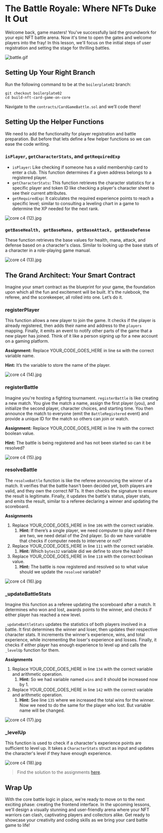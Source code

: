 # The Battle Royale: Where NFTs Duke It Out

Welcome back, game masters! You've successfully laid the groundwork for your epic NFT battle arena. Now it's time to open the gates and welcome players into the fray! In this lesson, we'll focus on the initial steps of user registration and setting the stage for thrilling battles.

![battle.gif](https://github.com/0xmetaschool/Learning-Projects/blob/main/assests_for_all/Battle%20Royale%20-%20core%20C4/2.%20Building%20the%20Battle%20Smart%20Contract/2%20The%20Battle%20Royale%20Where%20NFTs%20Duke%20It%20Out/battle.gif?raw=true)

## Setting Up Your Right Branch

Run the following command to be at the `boilerplate02` branch:

```
git checkout boilerplate02
cd build-nft-card-game-on-core
```

Navigate to the `contracts/CardGameBattle.sol` and we’ll code there!

## Setting Up the Helper Functions

We need to add the functionality for player registration and battle preparation. But before that lets define a few helper functions so we can ease the code writing.

### `isPlayer`, `getCharacterStats`, and `getRequiredExp`

- `isPlayer`**:** Like checking if someone has a valid membership card to enter a club. This function determines if a given address belongs to a registered player.
- `getCharacterStats`**:** This function retrieves the character statistics for a specific player and token ID like checking a player's character sheet to see their current attributes.
- `getRequiredExp`**:** It calculates the required experience points to reach a specific level; similar to consulting a leveling chart in a game to determine the XP needed for the next rank.

![core c4 (12).jpg](https://github.com/0xmetaschool/Learning-Projects/blob/main/assests_for_all/Battle%20Royale%20-%20core%20C4/2.%20Building%20the%20Battle%20Smart%20Contract/2%20The%20Battle%20Royale%20Where%20NFTs%20Duke%20It%20Out/core_c4_(12).jpg?raw=true)

### `getBaseHealth, getBaseMana, getBaseAttack, getBaseDefense`

These function retrieves the base values for health, mana, attack, and defense based on a character's class. Similar to looking up the base stats of a character in a role-playing game manual.

![core c4 (13).jpg](https://github.com/0xmetaschool/Learning-Projects/blob/main/assests_for_all/Battle%20Royale%20-%20core%20C4/2.%20Building%20the%20Battle%20Smart%20Contract/2%20The%20Battle%20Royale%20Where%20NFTs%20Duke%20It%20Out/core_c4_(13).jpg?raw=true)

## The Grand Architect: Your Smart Contract

Imagine your smart contract as the blueprint for your game, the foundation upon which all the fun and excitement will be built. It's the rulebook, the referee, and the scorekeeper, all rolled into one. Let’s do it.

### registerPlayer

This function allows a new player to join the game. It checks if the player is already registered, then adds their name and address to the `players` mapping. Finally, it emits an event to notify other parts of the game that a new player has joined. Think of it like a person signing up for a new account on a gaming platform.

**Assignment:** Replace YOUR_CODE_GOES_HERE in line `64` with the correct variable name.

**Hint:** It’s the variable to store the name of the player.

![core c4 (14).jpg](https://github.com/0xmetaschool/Learning-Projects/blob/main/assests_for_all/Battle%20Royale%20-%20core%20C4/2.%20Building%20the%20Battle%20Smart%20Contract/2%20The%20Battle%20Royale%20Where%20NFTs%20Duke%20It%20Out/core_c4_(14).jpg?raw=true)

### registerBattle

Imagine you're hosting a fighting tournament. `registerBattle` is like creating a new match. You give the match a name, assign the first player (you), and initialize the second player, character choices, and starting time. You then announce the match to everyone (emit the `BattleRegistered` event) and provide a unique ID for the match so others can join or watch.

**Assignment:** Replace YOUR_CODE_GOES_HERE in line `79` with the correct boolean value.

**Hint:** The battle is being registered and has not been started so can it be resolved?

![core c4 (15).jpg](https://github.com/0xmetaschool/Learning-Projects/blob/main/assests_for_all/Battle%20Royale%20-%20core%20C4/2.%20Building%20the%20Battle%20Smart%20Contract/2%20The%20Battle%20Royale%20Where%20NFTs%20Duke%20It%20Out/core_c4_(15).jpg?raw=true)

### resolveBattle

The `resolveBattle` function is like the referee announcing the winner of a match. It verifies that the battle hasn't been decided yet, both players are valid, and they own the correct NFTs. It then checks the signature to ensure the result is legitimate. Finally, it updates the battle's status, player stats, and emits the result, similar to a referee declaring a winner and updating the scoreboard.

**Assignments**

1. Replace YOUR_CODE_GOES_HERE in line `106` with the correct variable.
    1. **Hint:** If there’s a single player, we need computer to play and if there are two, we need detail of the 2nd player. So do we have variable that checks if computer needs to intervene or not?
2. Replace YOUR_CODE_GOES_HERE in line `111` with the correct variable.
    1. **Hint:** Which `bytes32` variable did we define to store the hash?
3. Replace YOUR_CODE_GOES_HERE in line `118` with the correct boolean value.
    1. **Hint:** The battle is now registered and resolved so to what value should we update the `resolved` variable?

![core c4 (16).jpg](https://github.com/0xmetaschool/Learning-Projects/blob/main/assests_for_all/Battle%20Royale%20-%20core%20C4/2.%20Building%20the%20Battle%20Smart%20Contract/2%20The%20Battle%20Royale%20Where%20NFTs%20Duke%20It%20Out/core_c4_(16).jpg?raw=true)

### _updateBattleStats

Imagine this function as a referee updating the scoreboard after a match. It determines who won and lost, awards points to the winner, and checks if either player has reached a new level.

`_updateBattleStats` updates the statistics of both players involved in a battle. It first determines the winner and loser, then updates their respective character stats. It increments the winner's experience, wins, and total experience, while incrementing the loser's experience and losses. Finally, it checks if either player has enough experience to level up and calls the `_levelUp` function for them.

**Assignments**

1. Replace YOUR_CODE_GOES_HERE in line `134` with the correct variable and arithmetic operation.
    1. **Hint:** So we had variable named `wins` and it should be increased now by 1.
2. Replace YOUR_CODE_GOES_HERE in line `142` with the correct variable and arithmetic operation.
    1. **Hint:** See line `135` where we increased the total wins for the winner. Now we need to do the same for the player who lost. But variable name will be changed.

![core c4 (17).jpg](https://github.com/0xmetaschool/Learning-Projects/blob/main/assests_for_all/Battle%20Royale%20-%20core%20C4/2.%20Building%20the%20Battle%20Smart%20Contract/2%20The%20Battle%20Royale%20Where%20NFTs%20Duke%20It%20Out/core_c4_(17).jpg?raw=true)

### _levelUp

This function is used to check if a character's experience points are sufficient to level up. It takes a `CharacterStats` struct as input and updates the character's level if they have enough experience.

![core c4 (18).jpg](https://github.com/0xmetaschool/Learning-Projects/blob/main/assests_for_all/Battle%20Royale%20-%20core%20C4/2.%20Building%20the%20Battle%20Smart%20Contract/2%20The%20Battle%20Royale%20Where%20NFTs%20Duke%20It%20Out/core_c4_(18).jpg?raw=true)

> Find the solution to the assignments [here](https://github.com/0xmetaschool/build-nft-card-game-on-core/blob/solution-to-assignments/contracts/CardBattleGame_02.sol).

## Wrap Up

With the core battle logic in place, we're ready to move on to the next exciting phase: creating the frontend interface. In the upcoming lessons, we'll design a visually stunning and user-friendly arena where your NFT warriors can clash, captivating players and collectors alike. Get ready to showcase your creativity and coding skills as we bring your card battle game to life!
